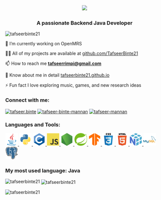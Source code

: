<h1 align="center">
  <a href="https://git.io/typing-svg">
    <img src="https://readme-typing-svg.herokuapp.com/?lines=Hi,+There!+👋;This+is+Tafseer+Binte+Mannan;Nice+to+meet+you!&center=true&size=30">
  </a>
</h1>

<h3 align="center">A passionate Backend Java Developer</h3> <p align="left"> <img src="https://komarev.com/ghpvc/?username=tafseerbinte21&label=Profile%20views&color=0e75b6&style=flat" alt="tafseerbinte21" /> </p>

🔭 I’m currently working on OpenMRS

👨‍💻 All of my projects are available at [github.com/TafseerBinte21](https://github.com/TafseerBinte21)

📫 How to reach me **tafseerrimpi@gmail.com**

📄 Know about me in detail [tafseerbinte21.github.io](https://tafseerbinte21.github.io/)

⚡ Fun fact I love exploring music, games, and new research ideas

<h3 align="left">Connect with me:</h3> <p align="left"> <a href="https://www.facebook.com/tafseer.binte" target="blank"><img align="center" src="https://raw.githubusercontent.com/rahuldkjain/github-profile-readme-generator/master/src/images/icons/Social/facebook.svg" alt="tafseer.binte" height="30" width="40" /></a> <a href="https://www.linkedin.com/in/tafseer-binte-mannan/" target="blank"><img align="center" src="https://raw.githubusercontent.com/rahuldkjain/github-profile-readme-generator/master/src/images/icons/Social/linked-in-alt.svg" alt="tafseer-binte-mannan" height="30" width="40" /></a> <a href="https://www.researchgate.net/profile/Tafseer-Mannan" target="blank"><img align="center" src="https://raw.githubusercontent.com/rahuldkjain/github-profile-readme-generator/master/src/images/icons/Social/researchgate.svg" alt="tafseer-mannan" height="30" width="40" /></a> </p> <h3 align="left">Languages and Tools:</h3> <p align="left"> <a href="https://www.java.com" target="_blank" rel="noreferrer"> <img src="https://raw.githubusercontent.com/devicons/devicon/master/icons/java/java-original.svg" alt="java" width="40" height="40"/> </a> <a href="https://www.python.org" target="_blank" rel="noreferrer"> <img src="https://raw.githubusercontent.com/devicons/devicon/master/icons/python/python-original.svg" alt="python" width="40" height="40"/> </a> <a href="https://www.cprogramming.com/" target="_blank" rel="noreferrer"> <img src="https://raw.githubusercontent.com/devicons/devicon/master/icons/c/c-original.svg" alt="c" width="40" height="40"/> </a> <a href="https://www.javascript.com/" target="_blank" rel="noreferrer"> <img src="https://raw.githubusercontent.com/devicons/devicon/master/icons/javascript/javascript-original.svg" alt="javascript" width="40" height="40"/> </a> <a href="https://nodejs.org" target="_blank" rel="noreferrer"> <img src="https://raw.githubusercontent.com/devicons/devicon/master/icons/nodejs/nodejs-original.svg" alt="nodejs" width="40" height="40"/> </a> <a href="https://spring.io/projects/spring-framework" target="_blank" rel="noreferrer"> <img src="https://raw.githubusercontent.com/devicons/devicon/master/icons/spring/spring-original.svg" alt="spring" width="40" height="40"/> </a> <a href="https://www.tensorflow.org" target="_blank" rel="noreferrer"> <img src="https://raw.githubusercontent.com/devicons/devicon/master/icons/tensorflow/tensorflow-original.svg" alt="tensorflow" width="40" height="40"/> </a> <a href="https://www.w3schools.com/css/" target="_blank" rel="noreferrer"> <img src="https://raw.githubusercontent.com/devicons/devicon/master/icons/css3/css3-original-wordmark.svg" alt="css3" width="40" height="40"/> </a> <a href="https://www.w3.org/html/" target="_blank" rel="noreferrer"> <img src="https://raw.githubusercontent.com/devicons/devicon/master/icons/html5/html5-original-wordmark.svg" alt="html5" width="40" height="40"/> </a> <a href="https://numpy.org/" target="_blank" rel="noreferrer"> <img src="https://raw.githubusercontent.com/devicons/devicon/master/icons/numpy/numpy-original.svg" alt="numpy" width="40" height="40"/> </a> <a href="https://www.mysql.com/" target="_blank" rel="noreferrer"> <img src="https://raw.githubusercontent.com/devicons/devicon/master/icons/mysql/mysql-original-wordmark.svg" alt="mysql" width="40" height="40"/> </a> <a href="https://www.postgresql.org/" target="_blank" rel="noreferrer"> <img src="https://raw.githubusercontent.com/devicons/devicon/master/icons/postgresql/postgresql-original.svg" alt="postgresql" width="40" height="40"/> </a> </p> <h3 align="left">My most used language: Java</h3> <p><img align="left" src="https://github-readme-stats.vercel.app/api/top-langs?username=tafseerbinte21&show_icons=true&locale=en&layout=compact" alt="tafseerbinte21" /></p> <p>&nbsp;<img align="center" src="https://github-readme-stats.vercel.app/api?username=tafseerbinte21&show_icons=true&locale=en" alt="tafseerbinte21" /></p> <p><img align="center" src="https://github-readme-streak-stats.herokuapp.com/?user=tafseerbinte21&" alt="tafseerbinte21" /></p>
